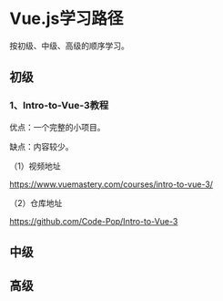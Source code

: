 # Vue.js学习路径

按初级、中级、高级的顺序学习。

## 初级

### 1、Intro-to-Vue-3教程

优点：一个完整的小项目。

缺点：内容较少。

（1）视频地址

https://www.vuemastery.com/courses/intro-to-vue-3/

（2）仓库地址

https://github.com/Code-Pop/Intro-to-Vue-3

## 中级

## 高级



